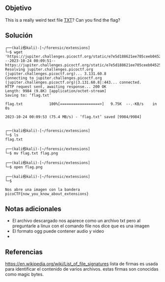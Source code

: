 ## Objetivo 
This is a really weird text file [TXT](https://jupiter.challenges.picoctf.org/static/e7e5d188621ee705ceeb0452525412ef/flag.txt)? Can you find the flag?
## Solución
```
┌──(kali㉿kali)-[~/forensic/extensions]
└─$ wget 'https://jupiter.challenges.picoctf.org/static/e7e5d188621ee705ceeb0452525412ef/flag.txt'
--2023-10-24 00:09:51--  https://jupiter.challenges.picoctf.org/static/e7e5d188621ee705ceeb0452525412ef/flag.txt
Resolving jupiter.challenges.picoctf.org (jupiter.challenges.picoctf.org)... 3.131.60.8
Connecting to jupiter.challenges.picoctf.org (jupiter.challenges.picoctf.org)|3.131.60.8|:443... connected.
HTTP request sent, awaiting response... 200 OK
Length: 9984 (9.8K) [application/octet-stream]
Saving to: ‘flag.txt’

flag.txt            100%[==================>]   9.75K  --.-KB/s    in 0s      

2023-10-24 00:09:53 (75.4 MB/s) - ‘flag.txt’ saved [9984/9984]

                                                                               
┌──(kali㉿kali)-[~/forensic/extensions]
└─$ ls                  
flag.txt
                                                                               
┌──(kali㉿kali)-[~/forensic/extensions]
└─$ mv flag.txt flag.png
                                                                               
┌──(kali㉿kali)-[~/forensic/extensions]
└─$ open flag.png
                                                                               
┌──(kali㉿kali)-[~/forensic/extensions]
└─$ 

Nos abre una imagen con la bandera
picoCTF{now_you_know_about_extensions}
```
## Notas adicionales
- El archivo descargado nos aparece como un archivo txt pero al preguntarle a linux con el comando file nos dice que es una imagen
- El formato ogg puede contener audio y video
- 
## Referencias
https://en.wikipedia.org/wiki/List_of_file_signatures lista de firmas es usada para identificar el contenido de varios archivos. estas firmas son conocidas como magic bytes.

